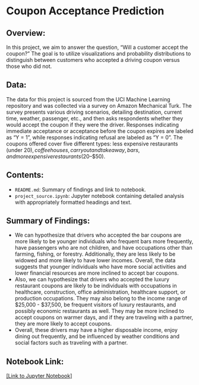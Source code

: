 # Coupon Acceptance Prediction

## Overview:
In this project, we aim to answer the question, “Will a customer accept the coupon?” The goal is to utilize visualizations and probability distributions to distinguish between customers who accepted a driving coupon versus those who did not. 

## Data:
The data for this project is sourced from the UCI Machine Learning repository and was collected via a survey on Amazon Mechanical Turk. The survey presents various driving scenarios, detailing destination, current time, weather, passenger, etc., and then asks respondents whether they would accept the coupon if they were the driver. Responses indicating immediate acceptance or acceptance before the coupon expires are labeled as “Y = 1”, while responses indicating refusal are labeled as “Y = 0”. The coupons offered cover five different types: less expensive restaurants (under $20), coffee houses, carry out and take away, bars, and more expensive restaurants ($20–$50).

## Contents:
- `README.md`: Summary of findings and link to notebook.
- `project_source.ipynb`: Jupyter notebook containing detailed analysis with appropriately formatted headings and text.

## Summary of Findings:
- We can hypothesize that drivers who accepted the bar coupons are more likely to be younger individuals who frequent bars more frequently, have passengers who are not children, and have occupations other than farming, fishing, or forestry. Additionally, they are less likely to be widowed and more likely to have lower incomes. Overall, the data suggests that younger individuals who have more social activities and lower financial resources are more inclined to accept bar coupons.
- Also, we can hypothesize that drivers who accepted the luxury restaurant coupons are likely to be individuals with occupations in healthcare, construction, office administration, healthcare support, or production occupations. They may also belong to the income range of $25,000 - $37,500, be frequent visitors of luxury restaurants, and possibly economic restaurants as well. They may be more inclined to accept coupons on warmer days, and if they are traveling with a partner, they are more likely to accept coupons. 
- Overall, these drivers may have a higher disposable income, enjoy dining out frequently, and be influenced by weather conditions and social factors such as traveling with a partner.
## Notebook Link:
<a href="project_source.ipynb">[Link to Jupyter Notebook]</a>
